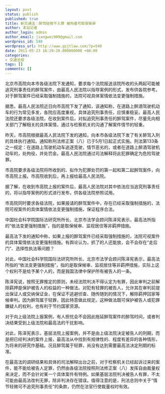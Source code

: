 ```yaml
---
layout: post
status: publish
published: true
title: 新交通法：醉驾轻微不入罪 被拘者可取保候审
author: 本站记者
author_login: admin
author_email: jiangwei909@gmail.com
wordpress_id: 540
wordpress_url: http://www.gzjtlaw.com/?p=540
date: 2011-05-23 16:29:20.000000000 +08:00
categories:
- 交通法规
tags: []
comments: []
---
```

北京市高院向本市各级法院下发通知，要求每个法院报送该院所收的头两起可能被追究刑事责任的醉驾案件，由最高人民法院以指导案例的形式，发布供各院参考。对于醉驾案件已经采取强制措施的，法院可视具体案情依法变更强制措施。

据悉，最高人民法院近日向市高院下发了通知，该通知称，在道路上醉酒驾驶机动车的行为常见多发，各院应高度重视，具体追究刑事责任，应慎重稳妥。最高人民法院还要求各级法院，在收到案件后，对拟追究刑事责任的醉驾案件，尽量先向相关部门了解相关的具体案情，通过与检察机关的沟通了解案件情节的轻重。

昨天，市高院根据最高人民法院下发的通知，向本市各级法院下发了有关醉驾入刑的具体执行通知。通知称刑法修正案（八）已于5月1日起正式实施。刑法第133条之一规定：在道路上驾驶机动车追逐竞驶，情节恶劣的，或者在道路上醉酒驾驶机动车的，处拘役，并处罚金。最高人民法院通过司法解释将此犯罪确定为危险驾驶罪。

市高院要求各级法院将所收到的、拟作为犯罪处罚的第一起和第二起醉驾案件，向市高院上报。市高院收到后，再上报给最高人民法院。

据了解，在收到市高院上报的案件后，最高人民法院对其中依法应当追究刑事责任的，将以指导案例的形式进行发布，供各级法院参照试用。

市高院同时要求各级法院，如果报请的醉驾案件中，存在已经采取强制措施的，法院可视案件的具体案情依法变更强制措施，保证程序合法。

中国社会科学院国际法研究所所长、北京市法学会顾问陈泽宪表示，最高法所指的&ldquo;依法变更强制措施&rdquo;，指的是取保候审、监视居住等非羁押措施。

最高法下发的通知中称，如果上报的醉驾案件已经采取强制措施的，法院可视案件的具体案情依法变更强制措施。有舆论认为，抓了的人还能放，会不会存在&ldquo;走后门&rdquo;、选择性执法等问题？

对此，中国社会科学院国际法研究所所长、北京市法学会顾问陈泽宪表示，最高法所指的&ldquo;依法变更强制措施&rdquo;，指的是取保候审、监视居住等非羁押措施，实际上这个权利不是给予某个人的，而是我国法律中保护所有被告人的一条。

陈泽宪说，按照无罪推定的原则，未经法院判决不得认定为有罪，因此审判之前解除羁押是保护被告人的权益的一种做法。对犯有轻罪的被告人，允许其在审判前提出保证人或交纳保证金，在保证不逃避侦查、随传随到的情况下，解除羁押回家等候审判。因为醉驾属于轻罪，因此特意做此规定。这种做法既可保护被告人或犯罪嫌疑人的权利，也有利于节约国家资源。

对于向上级法院上报案例，有人担忧会不会因此拖延醉驾案件的醉驾时间，或者判决结果受到上级法院和最高法的干扰影响。

对此，陈泽宪表示，基层法院上报案例，并不是由上级法院决定被告人的刑期，而是把已经判决的案件上报，最高法从中找到有规律性的、程度有差异的各种情形，为将来的研究作基础。况且醉驾属于轻罪，尚没有达到需要最高法决定刑期的标准。

在最高法的调研结果和具体的司法解释出台之前，对于检察机关已经起诉过来的案件，能不能给被告人定罪，仍然由各级法院按照刑法修正案（八）发挥自由裁量权来决定，而不会针对某一个具体案件有特例。如果基层法院判决被告人有罪，不太可能由最高法改判无罪，除非判决存在错误。值得注意的是，刑法总则中关于&ldquo;情节轻微可不追究刑事责任&rdquo;的条款，仍然在法官行使裁量权时有效。
